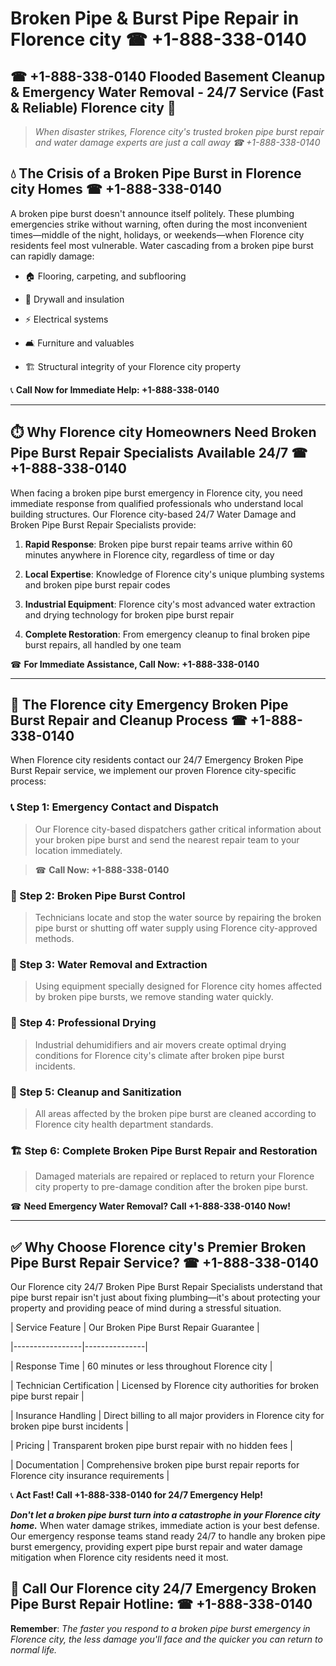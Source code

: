# Broken Pipe & Burst Pipe Repair in Florence city ☎ +1-888-338-0140  
## ☎ +1-888-338-0140 Flooded Basement Cleanup & Emergency Water Removal - 24/7 Service (Fast & Reliable) Florence city 🚨  

> *When disaster strikes, Florence city's trusted broken pipe burst repair and water damage experts are just a call away ☎ +1-888-338-0140*  

## 💧 The Crisis of a Broken Pipe Burst in Florence city Homes ☎ +1-888-338-0140  

A broken pipe burst doesn't announce itself politely. These plumbing emergencies strike without warning, often during the most inconvenient times—middle of the night, holidays, or weekends—when Florence city residents feel most vulnerable. Water cascading from a broken pipe burst can rapidly damage:  

* 🏠 Flooring, carpeting, and subflooring  
* 🧱 Drywall and insulation  
* ⚡ Electrical systems  
* 🛋️ Furniture and valuables  
* 🏗️ Structural integrity of your Florence city property  

📞 **Call Now for Immediate Help: +1-888-338-0140**  

---  

## ⏱️ Why Florence city Homeowners Need Broken Pipe Burst Repair Specialists Available 24/7 ☎ +1-888-338-0140  

When facing a broken pipe burst emergency in Florence city, you need immediate response from qualified professionals who understand local building structures. Our Florence city-based 24/7 Water Damage and Broken Pipe Burst Repair Specialists provide:  

1. **Rapid Response**: Broken pipe burst repair teams arrive within 60 minutes anywhere in Florence city, regardless of time or day  
2. **Local Expertise**: Knowledge of Florence city's unique plumbing systems and broken pipe burst repair codes  
3. **Industrial Equipment**: Florence city's most advanced water extraction and drying technology for broken pipe burst repair  
4. **Complete Restoration**: From emergency cleanup to final broken pipe burst repairs, all handled by one team  

☎ **For Immediate Assistance, Call Now: +1-888-338-0140**  

---  

## 🔧 The Florence city Emergency Broken Pipe Burst Repair and Cleanup Process ☎ +1-888-338-0140  

When Florence city residents contact our 24/7 Emergency Broken Pipe Burst Repair service, we implement our proven Florence city-specific process:  

### 📞 Step 1: Emergency Contact and Dispatch  
> Our Florence city-based dispatchers gather critical information about your broken pipe burst and send the nearest repair team to your location immediately.  
> ☎ **Call Now: +1-888-338-0140**  

### 🚿 Step 2: Broken Pipe Burst Control  
> Technicians locate and stop the water source by repairing the broken pipe burst or shutting off water supply using Florence city-approved methods.  

### 🌊 Step 3: Water Removal and Extraction  
> Using equipment specially designed for Florence city homes affected by broken pipe bursts, we remove standing water quickly.  

### 💨 Step 4: Professional Drying  
> Industrial dehumidifiers and air movers create optimal drying conditions for Florence city's climate after broken pipe burst incidents.  

### 🧼 Step 5: Cleanup and Sanitization  
> All areas affected by the broken pipe burst are cleaned according to Florence city health department standards.  

### 🏗️ Step 6: Complete Broken Pipe Burst Repair and Restoration  
> Damaged materials are repaired or replaced to return your Florence city property to pre-damage condition after the broken pipe burst.  

☎ **Need Emergency Water Removal? Call +1-888-338-0140 Now!**  

---  

## ✅ Why Choose Florence city's Premier Broken Pipe Burst Repair Service? ☎ +1-888-338-0140  

Our Florence city 24/7 Broken Pipe Burst Repair Specialists understand that pipe burst repair isn't just about fixing plumbing—it's about protecting your property and providing peace of mind during a stressful situation.  

| Service Feature | Our Broken Pipe Burst Repair Guarantee |  
|-----------------|---------------|  
| Response Time | 60 minutes or less throughout Florence city |  
| Technician Certification | Licensed by Florence city authorities for broken pipe burst repair |  
| Insurance Handling | Direct billing to all major providers in Florence city for broken pipe burst incidents |  
| Pricing | Transparent broken pipe burst repair with no hidden fees |  
| Documentation | Comprehensive broken pipe burst repair reports for Florence city insurance requirements |  

📞 **Act Fast! Call +1-888-338-0140 for 24/7 Emergency Help!**  

***Don't let a broken pipe burst turn into a catastrophe in your Florence city home.*** When water damage strikes, immediate action is your best defense. Our emergency response teams stand ready 24/7 to handle any broken pipe burst emergency, providing expert pipe burst repair and water damage mitigation when Florence city residents need it most.  

## 📱 Call Our Florence city 24/7 Emergency Broken Pipe Burst Repair Hotline: ☎ +1-888-338-0140  

**Remember**: *The faster you respond to a broken pipe burst emergency in Florence city, the less damage you'll face and the quicker you can return to normal life.*